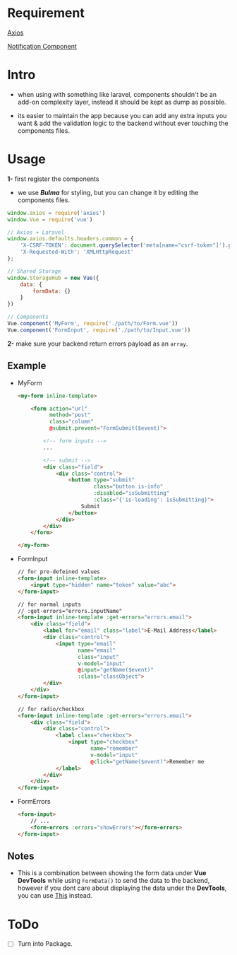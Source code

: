 # Requirement

[Axios](https://github.com/mzabriskie/axios)

[Notification Component](https://github.com/ctf0/Notification-Component)

# Intro
- when using with something like laravel, components shouldn't be an add-on complexity layer, instead it should be kept as dump as possible.

- its easier to maintain the app because you can add any extra inputs you want & add the validation logic to the backend without ever touching the components files.

# Usage
**1-** first register the components

- we use ***Bulma*** for styling, but you can change it by editing the components files.

```js
window.axios = require('axios')
window.Vue = require('vue')

// Axios + Laravel
window.axios.defaults.headers.common = {
    'X-CSRF-TOKEN': document.querySelector('meta[name="csrf-token"]').getAttribute('content'),
    'X-Requested-With': 'XMLHttpRequest'
};

// Shared Storage
window.StorageHub = new Vue({
    data: {
        formData: {}
    }
})

// Components
Vue.component('MyForm', require('./path/to/Form.vue'))
Vue.component('FormInput', require('./path/to/Input.vue'))
```

**2-** make sure your backend return errors payload as an `array`.

## Example
- MyForm
    ```html
    <my-form inline-template>

        <form action="url"
              method="post"
              class="column"
              @submit.prevent="FormSubmit($event)">

            <!-- form inputs -->
            ...

            <!-- submit -->
            <div class="field">
                <div class="control">
                    <button type="submit"
                            class="button is-info"
                            :disabled="isSubmitting"
                            :class="{'is-loading': isSubmitting}">
                        Submit
                    </button>
                </div>
            </div>
        </form>

    </my-form>
    ```

- FormInput
    ```html
    // for pre-defeined values
    <form-input inline-template>
        <input type="hidden" name="token" value="abc">
    </form-input>

    // for normal inputs
    // :get-errors="errors.inputName"
    <form-input inline-template :get-errors="errors.email">
        <div class="field">
            <label for="email" class="label">E-Mail Address</label>
            <div class="control">
                <input type="email"
                       name="email"
                       class="input"
                       v-model="input"
                       @input="getName($event)"
                       :class="classObject">
            </div>
        </div>
    </form-input>

    // for radio/checkbox
    <form-input inline-template :get-errors="errors.email">
        <div class="field">
            <div class="control">
                <label class="checkbox">
                    <input type="checkbox"
                           name="remember"
                           v-model="input"
                           @click="getName($event)">Remember me
                </label>
            </div>
        </div>
    </form-input>
    ```

- FormErrors
    ```html
    <form-input>
        // ...
        <form-errors :errors="showErrors"></form-errors>
    </form-input>
    ```

## Notes

- This is a combination between showing the form data under **Vue DevTools** while using `FormData()` to send the data to the backend,
however if you dont care about displaying the data under the **DevTools**, you can use [This](https://github.com/ctf0/anonymous-form-component/tree/FormData) instead.

# ToDo
* [ ] Turn into Package.
